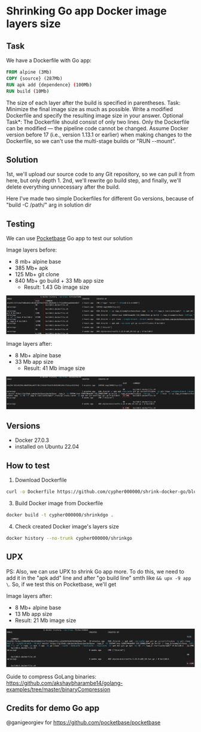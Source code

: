 # Shrinking Go app Docker image layers size 


## Task
We have a Dockerfile with Go app:
``` Dockerfile
FROM alpine (3Mb)
COPY {source} (287Mb)
RUN apk add {dependence} (100Mb)
RUN build (10Mb)
```
The size of each layer after the build is specified in parentheses.
Task: Minimize the final image size as much as possible. Write a modified Dockerfile and specify the resulting image size in your answer.
Optional Task*: The Dockerfile should consist of only two lines.
Only the Dockerfile can be modified — the pipeline code cannot be changed.
Assume Docker version before 17 (i.e., version 1.13.1 or earlier) when making changes to the Dockerfile, so we can't use the multi-stage builds or "RUN --mount".

## Solution

1st, we'll upload our source code to any Git repository, so we can pull it from here, but only depth 1.
2nd, we'll rewrite go build step, and finally, we'll delete everything unnecessary after the build.

Here I've made two simple Dockerfiles for different Go versions, because of "build -C /path/" arg in solution dir

## Testing 

We can use [Pocketbase](https://github.com/pocketbase/pocketbase) Go app to test our solution


 Image layers before:
- 8 mb+ alpine base
- 385 Mb+ apk
- 125 Mb+ git clone
- 840 Mb+ go build + 33 Mb app size
  -  Result: 1.43 Gb image size
    
![before](screens/layers_before.png?cachebust=1)

 Image layers after:
- 8 Mb+ alpine base
- 33 Mb app size
  -  Result: 41 Mb image size
    
![after](screens/layers_2_2.png?cachebust=1)

## Versions

- Docker 27.0.3
- installed on Ubuntu 22.04

## How to test

1. Download Dockerfile
``` bash
curl -o Dockerfile https://github.com/cypher000000/shrink-docker-go/blob/main/testing/Dockerfile_t_after_upx
```
3. Build Docker image from Dockerfile
``` bash
docker build -t cypher000000/shrinkdgo .
```
4. Check created Docker image's layers size
``` bash
docker history --no-trunk cypher000000/shrinkgo
```
 
## UPX
PS:
Also, we can use UPX to shrink Go app more. To do this, we need to add it in the "apk add" line and after "go build line" smth like ```&& upx -9 app \```.
So, if we test this on Pocketbase, we'll get 

 Image layers after:
-  8 Mb+ alpine base
-  13 Mb app size
  -  Result: 21 Mb image size
    
![after upx](screens/layers_1_1.png?cachebust=1)

Guide to compress GoLang binaries:
https://github.com/akshaybharambe14/golang-examples/tree/master/binaryCompression

## Credits for demo Go app

@ganigeorgiev for https://github.com/pocketbase/pocketbase
